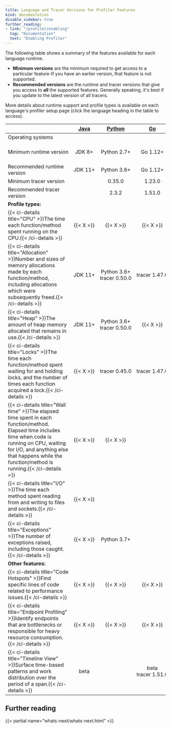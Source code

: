 ```yaml
---
title: Language and Tracer Versions for Profiler Features
kind: documentation
disable_sidebar: true
further_reading:
- link: "/profiler/enabling"
  tag: "Documentation"
  text: "Enabling Profiler"
---
```


The following table shows a summary of the features available for each language runtime. 
- **Minimum versions** are the minimum required to get access to a particular feature-If you have an earlier version, that feature is not supported. 
- **Recommended versions** are the runtime and tracer versions that give you access to **all** the supported features. Generally speaking, it's best if you update to the latest version of all tracers.

More details about runtime support and profile types is available on each language's profiler setup page (click the language heading in the table to access).

|                                   | [Java][1]  | [Python][2]  |  [Go][3]   |  [Ruby][4] |   [Node.js][5]  |  [.NET][6]   |   [PHP][7]  | [Rust/C/C++][8] |
|-----------------------------------|:-------:|:-------:|:------------:|:------:|:---------:|:-------:|:------:|:----------:|
| Operating systems                 | | | | Linux only | | | CentOS&nbsp;7+ | Linux&nbsp;v4.17+ |
| Minimum&nbsp;runtime&nbsp;version | JDK&nbsp;8+ | Python&nbsp;2.7+ | Go&nbsp;1.12+ | Ruby&nbsp;2.3+ | Node&nbsp;14+ | .NET&nbsp;Core&nbsp;2.1+, .NET&nbsp;5+, .NET&nbsp;Framework&nbsp;4.6.1+ | PHP&nbsp;7.1+ |  |
| Recommended runtime version | JDK&nbsp;11+ | Python&nbsp;3.6+ | Go&nbsp;1.12+ | Ruby&nbsp;2.3+ | Node&nbsp;14+ | .NET&nbsp;6+ | PHP&nbsp;7.1+ | |
| Minimum tracer version   | | 0.35.0 | 1.23.0 | 0.48.0 | 0.23.0 | 2.7.0| | |
| Recommended tracer version |    | 2.3.2  | 1.51.0 | 1.15.0 | 2.12.0 | 2.31.0  | 0.92.0 | |
| **Profile types:** |
| {{< ci-details title="CPU" >}}The time each function/method spent running on the CPU.{{< /ci-details >}}   | {{< X >}} | {{< X >}} | {{< X >}} | {{< X >}} |   | tracer&nbsp;2.15.0 | {{< X >}} | beta<br>ddprof&nbsp;0.1.0 |
| {{< ci-details title="Allocation" >}}Number and sizes of memory allocations made by each function/method, including allocations which were subsequently freed.{{< /ci-details >}}   | JDK&nbsp;11+ | Python 3.6+<br>tracer&nbsp;0.50.0 | tracer&nbsp;1.47.0 |      |       | beta, .NET 6+<br>tracer&nbsp;2.18.0 | tracer&nbsp;0.88.0 | beta<br>ddprof&nbsp;0.9.3 |
| {{< ci-details title="Heap" >}}The amount of heap memory allocated that remains in use.{{< /ci-details >}}   | JDK&nbsp;11+ | Python 3.6+<br> tracer&nbsp;0.50.0 | {{< X >}} |      | {{< X >}} | beta, .NET 6+<br>tracer&nbsp;2.22.0 |       | beta<br>ddprof&nbsp;0.15.0 |
| {{< ci-details title="Locks" >}}The time each function/method spent waiting for and holding locks, and the number of times each function acquired a lock.{{< /ci-details >}}   | {{< X >}} | tracer&nbsp;0.45.0 | tracer&nbsp;1.47.0 |      |       | .NET 6+<br>tracer&nbsp;2.31.0 |       |      |
| {{< ci-details title="Wall time" >}}The elapsed time spent in each function/method. Elapsed time includes time when code is running on CPU, waiting for I/O, and anything else that happens while the function/method is running.{{< /ci-details >}}   | {{< X >}} | {{< X >}} |       | {{< X >}} | {{< X >}} | {{< X >}} | {{< X >}} |       |
| {{< ci-details title="I/O" >}}The time each method spent reading from and writing to files and sockets.{{< /ci-details >}}   | {{< X >}} |       |       |       |       |       |       |       |
| {{< ci-details title="Exceptions" >}}The number of exceptions raised, including those caught.{{< /ci-details >}}   | {{< X >}} | Python 3.7+ |       |       |       | .NET 5+<br>tracer&nbsp;2.31.0 |  beta<br>tracer&nbsp;0.92.0  |       |
| **Other features:** |
| {{< ci-details title="Code Hotspots" >}}Find specific lines of code related to performance issues.{{< /ci-details >}}   | {{< X >}} | {{< X >}} | {{< X >}} | {{< X >}} | beta | {{< X >}} | tracer&nbsp;0.71.0 |      |
| {{< ci-details title="Endpoint Profiling" >}}Identify endpoints that are bottlenecks or responsible for heavy resource consumption.{{< /ci-details >}}   | {{< X >}} | {{< X >}} | {{< X >}} | {{< X >}} | beta | tracer&nbsp;2.15.0 | tracer&nbsp;0.79.0 |      |
| {{< ci-details title="Timeline View" >}}Surface time-based patterns and work distribution over the period of a span.{{< /ci-details >}}   | beta |       | beta<br>tracer&nbsp;1.51.0 | beta<br>tracer&nbsp;1.15.0 |       | beta<br>tracer&nbsp;2.30.0 | beta<br>tracer&nbsp;0.89.0 |      |

## Further reading

{{< partial name="whats-next/whats-next.html" >}}

[1]: /profiler/enabling/java/
[2]: /profiler/enabling/python/
[3]: /profiler/enabling/go/
[4]: /profiler/enabling/ruby/
[5]: /profiler/enabling/nodejs/
[6]: /profiler/enabling/dotnet/
[7]: /profiler/enabling/php/
[8]: /profiler/enabling/ddprof/